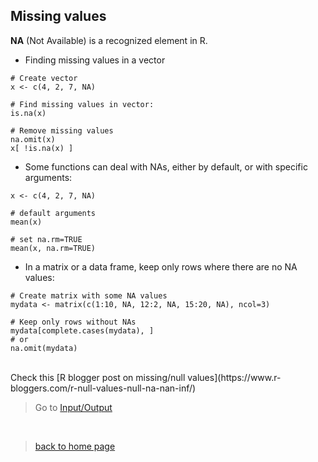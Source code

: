 <h2>Missing values</h2>

**NA** (Not Available) is a recognized element in R.

* Finding missing values in a vector

```{r}
# Create vector
x <- c(4, 2, 7, NA)

# Find missing values in vector:
is.na(x)

# Remove missing values
na.omit(x)
x[ !is.na(x) ]
```

* Some functions can deal with NAs, either by default, or with specific arguments:

```{r}
x <- c(4, 2, 7, NA)

# default arguments
mean(x)

# set na.rm=TRUE
mean(x, na.rm=TRUE)
```

* In a matrix or a data frame, keep only rows where there are no NA values:

```{r}
# Create matrix with some NA values
mydata <- matrix(c(1:10, NA, 12:2, NA, 15:20, NA), ncol=3)

# Keep only rows without NAs
mydata[complete.cases(mydata), ]
# or
na.omit(mydata)
```

<br>
Check this [R blogger post on missing/null values](https://www.r-bloggers.com/r-null-values-null-na-nan-inf/)

> Go to [Input/Output](https://sbcrg.github.io/CRG_RIntroduction/inout)
<br>

> [back to home page](https://sbcrg.github.io/CRG_RIntroduction)
